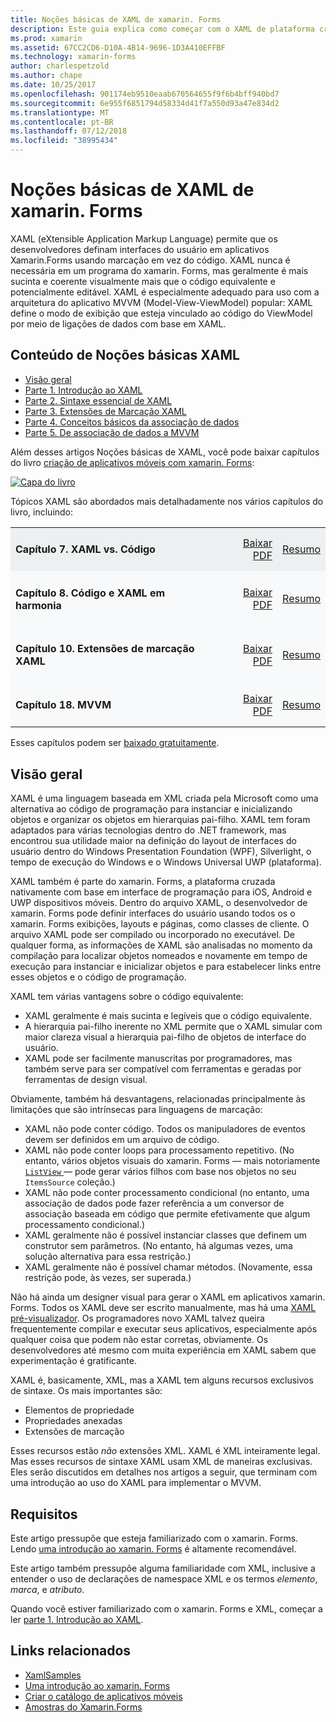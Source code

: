 ```yaml
---
title: Noções básicas de XAML de xamarin. Forms
description: Este guia explica como começar com o XAML de plataforma cruzada para dispositivos móveis. XAML permite que os desenvolvedores definam interfaces do usuário em aplicativos xamarin. Forms usando marcação em vez de código.
ms.prod: xamarin
ms.assetid: 67CC2CD6-D10A-4B14-9696-1D3A410EFFBF
ms.technology: xamarin-forms
author: charlespetzold
ms.author: chape
ms.date: 10/25/2017
ms.openlocfilehash: 901174eb9510eaab670564655f9f6b4bff940bd7
ms.sourcegitcommit: 6e955f6851794d58334d41f7a550d93a47e834d2
ms.translationtype: MT
ms.contentlocale: pt-BR
ms.lasthandoff: 07/12/2018
ms.locfileid: "38995434"
---
```

# <a name="xamarinforms-xaml-basics"></a>Noções básicas de XAML de xamarin. Forms

XAML (eXtensible Application Markup Language) permite que os desenvolvedores definam interfaces do usuário em aplicativos Xamarin.Forms usando marcação em vez do código. XAML nunca é necessária em um programa do xamarin. Forms, mas geralmente é mais sucinta e coerente visualmente mais que o código equivalente e potencialmente editável. XAML é especialmente adequado para uso com a arquitetura do aplicativo MVVM (Model-View-ViewModel) popular: XAML define o modo de exibição que esteja vinculado ao código do ViewModel por meio de ligações de dados com base em XAML.

## <a name="xaml-basics-contents"></a>Conteúdo de Noções básicas XAML

* [Visão geral](#Overview)
* [Parte 1. Introdução ao XAML](~/xamarin-forms/xaml/xaml-basics/get-started-with-xaml.md)
* [Parte 2. Sintaxe essencial de XAML](~/xamarin-forms/xaml/xaml-basics/essential-xaml-syntax.md)
* [Parte 3. Extensões de Marcação XAML](~/xamarin-forms/xaml/xaml-basics/xaml-markup-extensions.md)
* [Parte 4. Conceitos básicos da associação de dados](~/xamarin-forms/xaml/xaml-basics/data-binding-basics.md)
* [Parte 5. De associação de dados a MVVM](~/xamarin-forms/xaml/xaml-basics/data-bindings-to-mvvm.md)

Além desses artigos Noções básicas de XAML, você pode baixar capítulos do livro [criação de aplicativos móveis com xamarin. Forms](~/xamarin-forms/creating-mobile-apps-xamarin-forms/index.md):

[![](images/cover-sml.png "Capa do livro")](~/xamarin-forms/creating-mobile-apps-xamarin-forms/index.md)

Tópicos XAML são abordados mais detalhadamente nos vários capítulos do livro, incluindo:

<table style="border:0px; box-shadow:0 0px 0px" cellpadding="0" cellspacing="2" border="0" width="85%">
<tr style="background:#ecf0f1">
  <td style="border:0px;">
    <h4>Capítulo 7. XAML vs. Código</h4>
  </td>
  <td style="border:0px;" align="right"><a href="https://download.xamarin.com/developer/xamarin-forms-book/XamarinFormsBook-Ch07-Apr2016.pdf">Baixar PDF</a> </td>
  <td style="border:0px;" align="right"><a href="~/xamarin-forms/creating-mobile-apps-xamarin-forms/summaries/chapter07.md">Resumo</a></td>
</tr>
<tr style="background:#f8f9fa">
  <td style="border:0px;">
    <h4>Capítulo 8. Código e XAML em harmonia</h4>
  </td>
  <td style="border:0px;" align="right"><a href="https://download.xamarin.com/developer/xamarin-forms-book/XamarinFormsBook-Ch08-Apr2016.pdf">Baixar PDF</a> </td>
  <td style="border:0px;" align="right"><a href="~/xamarin-forms/creating-mobile-apps-xamarin-forms/summaries/chapter08.md">Resumo</a></td>
</tr>
<tr style="background:#f8f9fa">
  <td style="border:0px;">
    <h4>Capítulo 10. Extensões de marcação XAML</h4>
  </td>
  <td style="border:0px;" align="right"><a href="https://download.xamarin.com/developer/xamarin-forms-book/XamarinFormsBook-Ch10-Apr2016.pdf">Baixar PDF</a> </td>
  <td style="border:0px;" align="right"><a href="~/xamarin-forms/creating-mobile-apps-xamarin-forms/summaries/chapter10.md">Resumo</a></td>
</tr>
<tr style="background:#f8f9fa">
  <td style="border:0px;">
    <h4>Capítulo 18. MVVM</h4>
  </td>
  <td style="border:0px;" align="right"><a href="https://download.xamarin.com/developer/xamarin-forms-book/XamarinFormsBook-Ch18-Apr2016.pdf">Baixar PDF</a> </td>
  <td style="border:0px;" align="right"><a href="~/xamarin-forms/creating-mobile-apps-xamarin-forms/summaries/chapter18.md">Resumo</a></td></tr>
</table>

Esses capítulos podem ser [baixado gratuitamente](~/xamarin-forms/creating-mobile-apps-xamarin-forms/index.md).

<a name="Overview" />

## <a name="overview"></a>Visão geral

XAML é uma linguagem baseada em XML criada pela Microsoft como uma alternativa ao código de programação para instanciar e inicializando objetos e organizar os objetos em hierarquias pai-filho. XAML tem foram adaptados para várias tecnologias dentro do .NET framework, mas encontrou sua utilidade maior na definição do layout de interfaces do usuário dentro do Windows Presentation Foundation (WPF), Silverlight, o tempo de execução do Windows e o Windows Universal UWP (plataforma).

XAML também é parte do xamarin. Forms, a plataforma cruzada nativamente com base em interface de programação para iOS, Android e UWP dispositivos móveis. Dentro do arquivo XAML, o desenvolvedor de xamarin. Forms pode definir interfaces do usuário usando todos os o xamarin. Forms exibições, layouts e páginas, como classes de cliente. O arquivo XAML pode ser compilado ou incorporado no executável. De qualquer forma, as informações de XAML são analisadas no momento da compilação para localizar objetos nomeados e novamente em tempo de execução para instanciar e inicializar objetos e para estabelecer links entre esses objetos e o código de programação.

XAML tem várias vantagens sobre o código equivalente:

-  XAML geralmente é mais sucinta e legíveis que o código equivalente.
-  A hierarquia pai-filho inerente no XML permite que o XAML simular com maior clareza visual a hierarquia pai-filho de objetos de interface do usuário.
-  XAML pode ser facilmente manuscritas por programadores, mas também serve para ser compatível com ferramentas e geradas por ferramentas de design visual.

Obviamente, também há desvantagens, relacionadas principalmente às limitações que são intrínsecas para linguagens de marcação:

-  XAML não pode conter código. Todos os manipuladores de eventos devem ser definidos em um arquivo de código.
-  XAML não pode conter loops para processamento repetitivo. (No entanto, vários objetos visuais do xamarin. Forms — mais notoriamente [ `ListView` ](xref:Xamarin.Forms.ListView) — pode gerar vários filhos com base nos objetos no seu `ItemsSource` coleção.)
-  XAML não pode conter processamento condicional (no entanto, uma associação de dados pode fazer referência a um conversor de associação baseada em código que permite efetivamente que algum processamento condicional.)
-  XAML geralmente não é possível instanciar classes que definem um construtor sem parâmetros. (No entanto, há algumas vezes, uma solução alternativa para essa restrição.)
-  XAML geralmente não é possível chamar métodos. (Novamente, essa restrição pode, às vezes, ser superada.)

Não há ainda um designer visual para gerar o XAML em aplicativos xamarin. Forms. Todos os XAML deve ser escrito manualmente, mas há uma [XAML pré-visualizador](~/xamarin-forms/xaml/xaml-previewer.md). Os programadores novo XAML talvez queira frequentemente compilar e executar seus aplicativos, especialmente após qualquer coisa que podem não estar corretas, obviamente. Os desenvolvedores até mesmo com muita experiência em XAML sabem que experimentação é gratificante.

XAML é, basicamente, XML, mas a XAML tem alguns recursos exclusivos de sintaxe. Os mais importantes são:

- Elementos de propriedade
- Propriedades anexadas
- Extensões de marcação

Esses recursos estão *não* extensões XML. XAML é XML inteiramente legal. Mas esses recursos de sintaxe XAML usam XML de maneiras exclusivas. Eles serão discutidos em detalhes nos artigos a seguir, que terminam com uma introdução ao uso do XAML para implementar o MVVM.

## <a name="requirements"></a>Requisitos

Este artigo pressupõe que esteja familiarizado com o xamarin. Forms. Lendo [uma introdução ao xamarin. Forms](~/xamarin-forms/get-started/introduction-to-xamarin-forms.md) é altamente recomendável.

Este artigo também pressupõe alguma familiaridade com XML, inclusive a entender o uso de declarações de namespace XML e os termos *elemento*, *marca*, e *atributo*.

Quando você estiver familiarizado com o xamarin. Forms e XML, começar a ler [parte 1. Introdução ao XAML](~/xamarin-forms/xaml/xaml-basics/get-started-with-xaml.md).



## <a name="related-links"></a>Links relacionados

- [XamlSamples](https://developer.xamarin.com/samples/xamarin-forms/XamlSamples/)
- [Uma introdução ao xamarin. Forms](~/xamarin-forms/get-started/introduction-to-xamarin-forms.md)
- [Criar o catálogo de aplicativos móveis](~/xamarin-forms/creating-mobile-apps-xamarin-forms/index.md)
- [Amostras do Xamarin.Forms](https://developer.xamarin.com/samples/xamarin-forms/all/)
